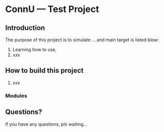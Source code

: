 ConnU — Test Project
==================================================

Introduction
--------------------------------------

The purpose of this project is to simulate ... and main target is listed blow:

1. Learning how to use, 
2. xxx

How to build this project
----------------------------

1. xxx

### Modules



Questions?
----------

If you have any questions, pls waiting...
